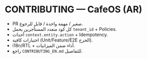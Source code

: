 # CONTRIBUTING — CafeOS (AR)

- PR صغير / مهمة واحدة / قابل للرجوع.
- كل كود متعدد المستأجرين يحمل `tenant_id` + Policies.
- أحداث `context.entity.action` + Idempotency.
- اختبارات كافية (Unit/Feature/E2E الحرج).
- i18n/RTL + أداء ضمن الميزانيات.
- راجع `CONTRIBUTING_EN.md` للتفاصيل.
